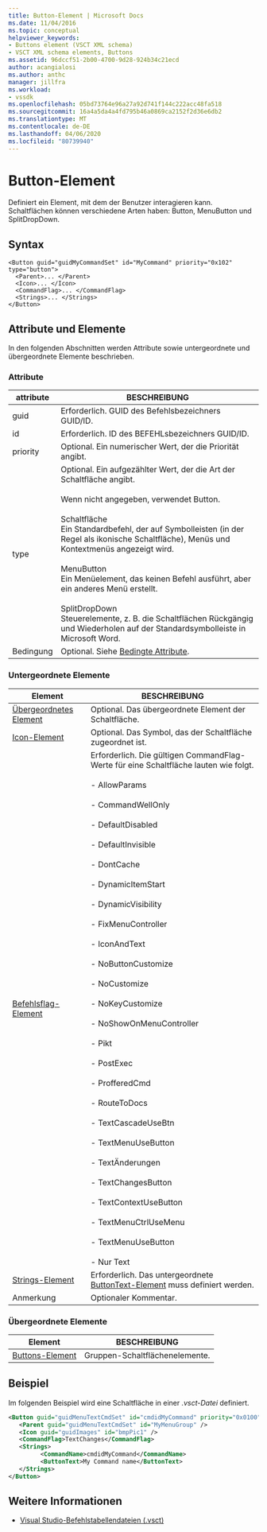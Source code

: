 ```yaml
---
title: Button-Element | Microsoft Docs
ms.date: 11/04/2016
ms.topic: conceptual
helpviewer_keywords:
- Buttons element (VSCT XML schema)
- VSCT XML schema elements, Buttons
ms.assetid: 96dccf51-2b00-4700-9d28-924b34c21ecd
author: acangialosi
ms.author: anthc
manager: jillfra
ms.workload:
- vssdk
ms.openlocfilehash: 05bd73764e96a27a92d741f144c222acc48fa518
ms.sourcegitcommit: 16a4a5da4a4fd795b46a0869ca2152f2d36e6db2
ms.translationtype: MT
ms.contentlocale: de-DE
ms.lasthandoff: 04/06/2020
ms.locfileid: "80739940"
---
```

# <a name="button-element"></a>Button-Element
Definiert ein Element, mit dem der Benutzer interagieren kann. Schaltflächen können verschiedene Arten haben: Button, MenuButton und SplitDropDown.

## <a name="syntax"></a>Syntax

```
<Button guid="guidMyCommandSet" id="MyCommand" priority="0x102" type="button">
  <Parent>... </Parent>
  <Icon>... </Icon>
  <CommandFlag>... </CommandFlag>
  <Strings>... </Strings>
</Button>
```

## <a name="attributes-and-elements"></a>Attribute und Elemente
 In den folgenden Abschnitten werden Attribute sowie untergeordnete und übergeordnete Elemente beschrieben.

### <a name="attributes"></a>Attribute

|attribute|BESCHREIBUNG|
|---------------|-----------------|
|guid|Erforderlich. GUID des Befehlsbezeichners GUID/ID.|
|id|Erforderlich. ID des BEFEHLsbezeichners GUID/ID.|
|priority|Optional. Ein numerischer Wert, der die Priorität angibt.|
|type|Optional. Ein aufgezählter Wert, der die Art der Schaltfläche angibt.<br /><br /> Wenn nicht angegeben, verwendet Button.<br /><br /> Schaltfläche<br /> Ein Standardbefehl, der auf Symbolleisten (in der Regel als ikonische Schaltfläche), Menüs und Kontextmenüs angezeigt wird.<br /><br /> MenuButton<br /> Ein Menüelement, das keinen Befehl ausführt, aber ein anderes Menü erstellt.<br /><br /> SplitDropDown<br /> Steuerelemente, z. B. die Schaltflächen Rückgängig und Wiederholen auf der Standardsymbolleiste in Microsoft Word.|
|Bedingung|Optional. Siehe [Bedingte Attribute](../extensibility/vsct-xml-schema-conditional-attributes.md).|

### <a name="child-elements"></a>Untergeordnete Elemente

|Element|BESCHREIBUNG|
|-------------|-----------------|
|[Übergeordnetes Element](../extensibility/parent-element.md)|Optional. Das übergeordnete Element der Schaltfläche.|
|[Icon-Element](../extensibility/icon-element.md)|Optional. Das Symbol, das der Schaltfläche zugeordnet ist.|
|[Befehlsflag-Element](../extensibility/command-flag-element.md)|Erforderlich. Die gültigen CommandFlag-Werte für eine Schaltfläche lauten wie folgt.<br /><br /> - AllowParams<br /><br /> - CommandWellOnly<br /><br /> - DefaultDisabled<br /><br /> - DefaultInvisible<br /><br /> - DontCache<br /><br /> - DynamicItemStart<br /><br /> - DynamicVisibility<br /><br /> - FixMenuController<br /><br /> - IconAndText<br /><br /> - NoButtonCustomize<br /><br /> - NoCustomize<br /><br /> - NoKeyCustomize<br /><br /> - NoShowOnMenuController<br /><br /> - Pikt<br /><br /> - PostExec<br /><br /> - ProfferedCmd<br /><br /> - RouteToDocs<br /><br /> - TextCascadeUseBtn<br /><br /> - TextMenuUseButton<br /><br /> - TextÄnderungen<br /><br /> - TextChangesButton<br /><br /> - TextContextUseButton<br /><br /> - TextMenuCtrlUseMenu<br /><br /> - TextMenuUseButton<br /><br /> - Nur Text|
|[Strings-Element](../extensibility/strings-element.md)|Erforderlich. Das untergeordnete [ButtonText-Element](../extensibility/buttontext-element.md) muss definiert werden.|
|Anmerkung|Optionaler Kommentar.|

### <a name="parent-elements"></a>Übergeordnete Elemente

|Element|BESCHREIBUNG|
|-------------|-----------------|
|[Buttons-Element](../extensibility/buttons-element.md)|Gruppen-Schaltflächenelemente.|

## <a name="example"></a>Beispiel
 Im folgenden Beispiel wird eine Schaltfläche in einer *.vsct-Datei* definiert.

 ```xml
<Button guid="guidMenuTextCmdSet" id="cmdidMyCommand" priority="0x0100" type="Button">
    <Parent guid="guidMenuTextCmdSet" id="MyMenuGroup" />
    <Icon guid="guidImages" id="bmpPic1" />
    <CommandFlag>TextChanges</CommandFlag>
    <Strings>
          <CommandName>cmdidMyCommand</CommandName>
          <ButtonText>My Command name</ButtonText>
    </Strings>
</Button>
 ```

## <a name="see-also"></a>Weitere Informationen
- [Visual Studio-Befehlstabellendateien (.vsct)](../extensibility/internals/visual-studio-command-table-dot-vsct-files.md)
